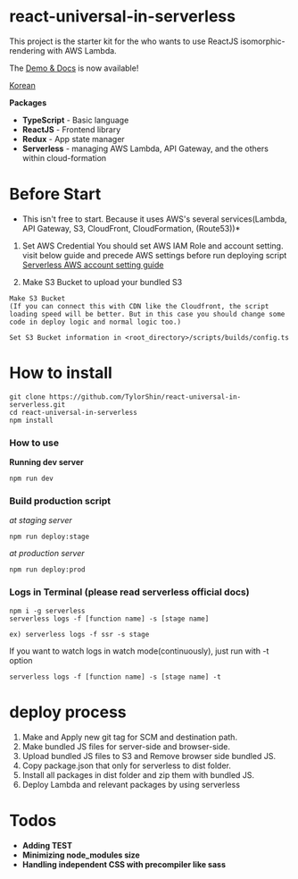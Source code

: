 # react-universal-in-serverless

This project is the starter kit for the who wants to use ReactJS isomorphic-rendering with AWS Lambda.

The [Demo & Docs](https://d3ujodob71n39b.cloudfront.net) is now available!

[Korean](https://github.com/TylorShin/react-universal-in-serverless/blob/master/README.ko.md)

 **Packages**
- **TypeScript** - Basic language
- **ReactJS** - Frontend library
- **Redux** - App state manager
- **Serverless** - managing AWS Lambda, API Gateway, and the others within cloud-formation


# Before Start
* This isn't free to start. Because it uses AWS's several services(Lambda, API Gateway, S3, CloudFront, CloudFormation, (Route53))*

1. Set AWS Credential
You should set AWS IAM Role and account setting.
visit below guide and precede AWS settings before run deploying script
[Serverless AWS account setting guide](https://serverless.com/framework/docs/providers/aws/guide/credentials/)

2. Make S3 Bucket to upload your bundled S3
```
Make S3 Bucket
(If you can connect this with CDN like the Cloudfront, the script loading speed will be better. But in this case you should change some code in deploy logic and normal logic too.)
```

```Set S3 Bucket information in <root_directory>/scripts/builds/config.ts```


# How to install
```
git clone https://github.com/TylorShin/react-universal-in-serverless.git
cd react-universal-in-serverless
npm install
```

### How to use
**Running dev server**
```
npm run dev
```

### Build production script

*at staging server*
```
npm run deploy:stage
```

*at production server*
```
npm run deploy:prod
```

### Logs in Terminal (please read serverless official docs)
```
npm i -g serverless
serverless logs -f [function name] -s [stage name]
```

```
ex) serverless logs -f ssr -s stage
```

If you want to watch logs in watch mode(continuously),
just run with -t option

```
serverless logs -f [function name] -s [stage name] -t
```

# deploy process
1. Make and Apply new git tag for SCM and destination path.
2. Make bundled JS files for server-side and browser-side.
3. Upload bundled JS files to S3 and Remove browser side bundled JS.
4. Copy package.json that only for serverless to dist folder.
5. Install all packages in dist folder and zip them with bundled JS.
6. Deploy Lambda and relevant packages by using serverless


# Todos
- **Adding TEST**
- **Minimizing node_modules size**
- **Handling independent CSS with precompiler like sass**
